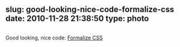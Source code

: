 slug: good-looking-nice-code-formalize-css
date: 2010-11-28 21:38:50
type: photo
---

<a href="http://sonspring.com/journal/formalize-css"><img src="{{@asset.url swerner/tumblr/2010-11-28-good-looking-nice-code-formalize-css-0fb828acd9.png}}" alt=""/></a>

Good looking, nice code: [Formalize CSS](http://sonspring.com/journal/formalize-css)
